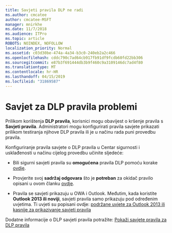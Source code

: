 ```yaml
---
title: Savjeti pravila DLP ne radi
ms.author: cmcatee
author: cmcatee-MSFT
manager: mnirkhe
ms.date: 11/7/2018
ms.audience: ITPro
ms.topic: article
ROBOTS: NOINDEX, NOFOLLOW
localization_priority: Normal
ms.assetid: c03d30be-474a-4a34-b3c0-240eb2a2c466
ms.openlocfilehash: cddc790c7ad64cb917fb91df9fcdb60fd22bb306
ms.sourcegitcommit: e87b3f691444db3b9f460c9a3109146dc7ad4f80
ms.translationtype: MT
ms.contentlocale: hr-HR
ms.lasthandoff: 04/15/2019
ms.locfileid: "31869587"
---
```

# <a name="dlp-policy-tip-issues"></a>Savjet za DLP pravila problemi

Prilikom korištenja **DLP pravila**, korisnici mogu obavijest o kršenje pravila s **Savjeti pravila**. Administratori mogu konfigurirati pravila savjete prikazati prilikom testiranja njihove DLP pravila ili je u načinu rada puni provedbu pravila. 
  
Konfiguriranje pravila savjete o DLP pravila u Centar sigurnosti i usklađenosti u načinu cijelog provedbu učinite sljedeće:
  
- Bili sigurni savjeti pravila su **omogućena** pravila DLP pomoću korake [ovdje](https://docs.microsoft.com/office365/securitycompliance/use-notifications-and-policy-tips).
    
- Provjerite svoj **sadržaj odgovara** što je **potreban** za okidač pravilo opisani u ovom članku [ovdje](https://docs.microsoft.com/office365/securitycompliance/what-the-sensitive-information-types-look-for).
    
- Pravila se savjeti prikazuju u OWA i Outlook. Međutim, kada koristite **Outlook 2013 ili noviji**, savjeti pravila samo prikazuju pod određenim uvjetima. Ti uvjeti su popisani ovdje: [podržane uvjete za Outlook 2013 ili kasnije za prikazivanje savjeti pravila](https://docs.microsoft.com/office365/securitycompliance/use-notifications-and-policy-tips#outlook-2013-and-later-supports-showing-policy-tips-for-only-some-conditions)
    
Dodatne informacije o DLP savjeti pravila potražite: [Pokaži savjete pravila za DLP pravila](https://docs.microsoft.com/office365/securitycompliance/use-notifications-and-policy-tips)
  

